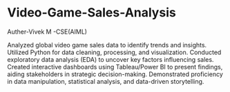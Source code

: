 # Video-Game-Sales-Analysis
Auther-Vivek M -CSE(AIML)

Analyzed global video game sales data to identify trends and insights. Utilized Python for data cleaning,
processing, and visualization. Conducted exploratory data analysis (EDA) to uncover key factors influencing sales.
Created interactive dashboards using Tableau/Power BI to present findings, aiding stakeholders in strategic
decision-making. Demonstrated proficiency in data manipulation, statistical analysis, and data-driven storytelling.
